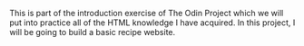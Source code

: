 This is part of the introduction exercise of The Odin Project which we will put into practice all of the HTML knowledge I have acquired. In this project, I will be going to build a basic recipe website.